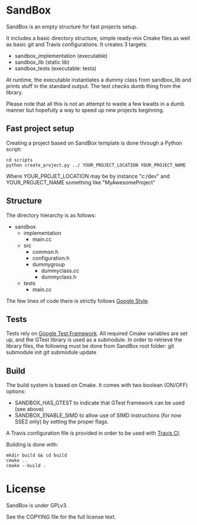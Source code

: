 SandBox
==================================

SandBox is an empty structure for fast projects setup.

It includes a basic directory structure, simple ready-mix Cmake files as well as basic git and Travis configurations.
It creates 3 targets:
- sandbox_implementation (executable)
- sandbox_lib (static lib)
- sandbox_tests (executable: tests)

At runtime, the executable instantiates a dummy class from sandbox_lib and prints stuff in the standard output.
The test checks dumb thing from the library.

Please note that all this is not an attempt to waste a few kwatts in a dumb manner but hopefully a way to speed up new projects beginning.

Fast project setup
------------------

Creating a project based on SandBox template is done through a Python script:

    cd scripts
    python create_project.py ../ YOUR_PROJECT_LOCATION YOUR_PROJECT_NAME

Where YOUR_PROJET_LOCATION may be by instance "c:/dev" and YOUR_PROJECT_NAME something like "MyAwesomeProject"

Structure
---------

The directory hierarchy is as follows:
- sandbox
  - implementation
    - main.cc
  - src
    - common.h
    - configuration.h
    - dummygroup
      - dummyclass.cc
      - dummyclass.h
  - tests
    - main.cc

The few lines of code there is strictly follows [Google Style](http://google-styleguide.googlecode.com/svn/trunk/cppguide.xml).

Tests
-----

Tests rely on [Google Test Framework](http://code.google.com/p/googletest/).
All required Cmake variables are set up, and the GTest library is used as a submodule.
In order to retrieve the library files, the following must be done from SandBox root folder:
    git submodule init
    git submodule update

Build
-----

The build system is based on Cmake.
It comes with two boolean (ON/OFF) options:
- SANDBOX_HAS_GTEST to indicate that GTest framework can be used (see above)
- SANDBOX_ENABLE_SIMD to allow use of SIMD instructions (for now SSE2 only) by setting the proper flags.

A Travis configuration file is provided in order to be used with [Travis CI](https://travis-ci.org/).

Building is done with:

    mkdir build && cd build
    cmake ..
    cmake --build .

License
==================================
SandBox is under GPLv3.

See the COPYING file for the full license text.
